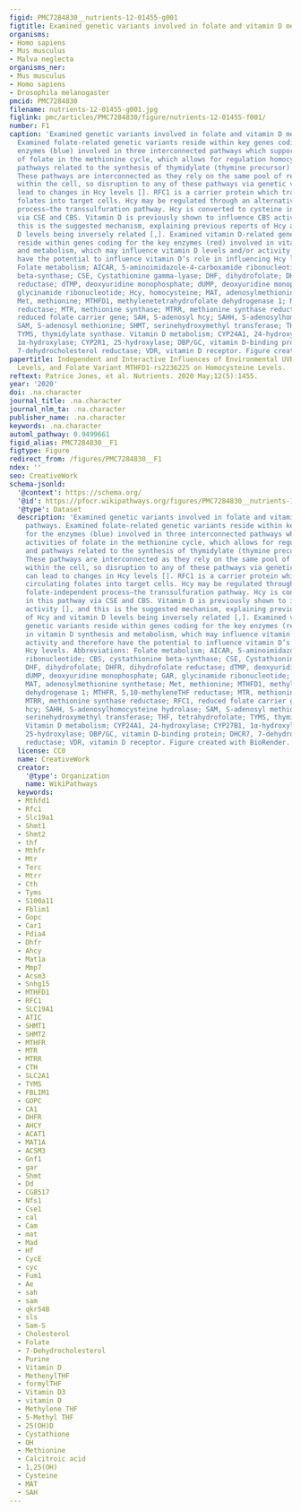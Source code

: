 ```yaml
---
figid: PMC7284830__nutrients-12-01455-g001
figtitle: Examined genetic variants involved in folate and vitamin D metabolic pathways
organisms:
- Homo sapiens
- Mus musculus
- Malva neglecta
organisms_ner:
- Mus musculus
- Homo sapiens
- Drosophila melanogaster
pmcid: PMC7284830
filename: nutrients-12-01455-g001.jpg
figlink: pmc/articles/PMC7284830/figure/nutrients-12-01455-f001/
number: F1
caption: 'Examined genetic variants involved in folate and vitamin D metabolic pathways.
  Examined folate-related genetic variants reside within key genes coding for the
  enzymes (blue) involved in three interconnected pathways which support activities
  of folate in the methionine cycle, which allows for regulation homocysteine, and
  pathways related to the synthesis of thymidylate (thymine precursor) and purines.
  These pathways are interconnected as they rely on the same pool of reduced folates
  within the cell, so disruption to any of these pathways via genetic variation can
  lead to changes in Hcy levels []. RFC1 is a carrier protein which transports circulating
  folates into target cells. Hcy may be regulated through an alternative folate-independent
  process—the transsulfuration pathway. Hcy is converted to cysteine in this pathway
  via CSE and CBS. Vitamin D is previously shown to influence CBS activity [], and
  this is the suggested mechanism, explaining previous reports of Hcy and vitamin
  D levels being inversely related [,]. Examined vitamin D-related genetic variants
  reside within genes coding for the key enzymes (red) involved in vitamin D synthesis
  and metabolism, which may influence vitamin D levels and/or activity and therefore
  have the potential to influence vitamin D’s role in influencing Hcy levels. Abbreviations:
  Folate metabolism; AICAR, 5-aminoimidazole-4-carboxamide ribonucleotide; CBS, cystathionine
  beta-synthase; CSE, Cystathionine gamma-lyase; DHF, dihydrofolate; DHFR, dihydrofolate
  reductase; dTMP, deoxyuridine monophosphate; dUMP, deoxyuridine monophosphate; GAR,
  glycinamide ribonucleotide; Hcy, homocysteine; MAT, adenosylmethionine synthetase;
  Met, methionine; MTHFD1, methylenetetrahydrofolate dehydrogenase 1; MTHFR, 5,10-methyleneTHF
  reductase; MTR, methionine synthase; MTRR, methionine synthase reductase; RFC1,
  reduced folate carrier gene; SAH, S-adenosyl hcy; SAHH, S-adenosylhomocysteine hydrolase;
  SAM, S-adenosyl methionine; SHMT, serinehydroxymethyl transferase; THF, tetrahydrofolate;
  TYMS, thymidylate synthase. Vitamin D metabolism; CYP24A1, 24-hydroxylase; CYP27B1,
  1α-hydroxylase; CYP2R1, 25-hydroxylase; DBP/GC, vitamin D-binding protein; DHCR7,
  7-dehydrocholesterol reductase; VDR, vitamin D receptor. Figure created with BioRender.'
papertitle: Independent and Interactive Influences of Environmental UVR, Vitamin D
  Levels, and Folate Variant MTHFD1-rs2236225 on Homocysteine Levels.
reftext: Patrice Jones, et al. Nutrients. 2020 May;12(5):1455.
year: '2020'
doi: .na.character
journal_title: .na.character
journal_nlm_ta: .na.character
publisher_name: .na.character
keywords: .na.character
automl_pathway: 0.9499661
figid_alias: PMC7284830__F1
figtype: Figure
redirect_from: /figures/PMC7284830__F1
ndex: ''
seo: CreativeWork
schema-jsonld:
  '@context': https://schema.org/
  '@id': https://pfocr.wikipathways.org/figures/PMC7284830__nutrients-12-01455-g001.html
  '@type': Dataset
  description: 'Examined genetic variants involved in folate and vitamin D metabolic
    pathways. Examined folate-related genetic variants reside within key genes coding
    for the enzymes (blue) involved in three interconnected pathways which support
    activities of folate in the methionine cycle, which allows for regulation homocysteine,
    and pathways related to the synthesis of thymidylate (thymine precursor) and purines.
    These pathways are interconnected as they rely on the same pool of reduced folates
    within the cell, so disruption to any of these pathways via genetic variation
    can lead to changes in Hcy levels []. RFC1 is a carrier protein which transports
    circulating folates into target cells. Hcy may be regulated through an alternative
    folate-independent process—the transsulfuration pathway. Hcy is converted to cysteine
    in this pathway via CSE and CBS. Vitamin D is previously shown to influence CBS
    activity [], and this is the suggested mechanism, explaining previous reports
    of Hcy and vitamin D levels being inversely related [,]. Examined vitamin D-related
    genetic variants reside within genes coding for the key enzymes (red) involved
    in vitamin D synthesis and metabolism, which may influence vitamin D levels and/or
    activity and therefore have the potential to influence vitamin D’s role in influencing
    Hcy levels. Abbreviations: Folate metabolism; AICAR, 5-aminoimidazole-4-carboxamide
    ribonucleotide; CBS, cystathionine beta-synthase; CSE, Cystathionine gamma-lyase;
    DHF, dihydrofolate; DHFR, dihydrofolate reductase; dTMP, deoxyuridine monophosphate;
    dUMP, deoxyuridine monophosphate; GAR, glycinamide ribonucleotide; Hcy, homocysteine;
    MAT, adenosylmethionine synthetase; Met, methionine; MTHFD1, methylenetetrahydrofolate
    dehydrogenase 1; MTHFR, 5,10-methyleneTHF reductase; MTR, methionine synthase;
    MTRR, methionine synthase reductase; RFC1, reduced folate carrier gene; SAH, S-adenosyl
    hcy; SAHH, S-adenosylhomocysteine hydrolase; SAM, S-adenosyl methionine; SHMT,
    serinehydroxymethyl transferase; THF, tetrahydrofolate; TYMS, thymidylate synthase.
    Vitamin D metabolism; CYP24A1, 24-hydroxylase; CYP27B1, 1α-hydroxylase; CYP2R1,
    25-hydroxylase; DBP/GC, vitamin D-binding protein; DHCR7, 7-dehydrocholesterol
    reductase; VDR, vitamin D receptor. Figure created with BioRender.'
  license: CC0
  name: CreativeWork
  creator:
    '@type': Organization
    name: WikiPathways
  keywords:
  - Mthfd1
  - Rfc1
  - Slc19a1
  - Shmt1
  - Shmt2
  - thf
  - Mthfr
  - Mtr
  - Terc
  - Mtrr
  - Cth
  - Tyms
  - S100a11
  - Fblim1
  - Gopc
  - Car1
  - Pdia4
  - Dhfr
  - Ahcy
  - Mat1a
  - Mmp7
  - Acsm3
  - Snhg15
  - MTHFD1
  - RFC1
  - SLC19A1
  - ATIC
  - SHMT1
  - SHMT2
  - MTHFR
  - MTR
  - MTRR
  - CTH
  - SLC2A1
  - TYMS
  - FBLIM1
  - GOPC
  - CA1
  - DHFR
  - AHCY
  - ACAT1
  - MAT1A
  - ACSM3
  - Gnf1
  - gar
  - Shmt
  - Dd
  - CG8517
  - Nfs1
  - Cse1
  - cal
  - Cam
  - mat
  - Mad
  - Hf
  - CycE
  - cyc
  - Fum1
  - Ae
  - sah
  - sam
  - qkr54B
  - sls
  - Sam-S
  - Cholesterol
  - Folate
  - 7-Dehydrocholesterol
  - Purine
  - Vitamin D
  - MethenylTHF
  - formylTHF
  - Vitamin D3
  - vitamin D
  - Methylene THF
  - 5-Methyl THF
  - 25(OH)D
  - Cystathione
  - OH
  - Methionine
  - Calcitroic acid
  - 1,25(OH)
  - Cysteine
  - MAT
  - SAH
---
```

